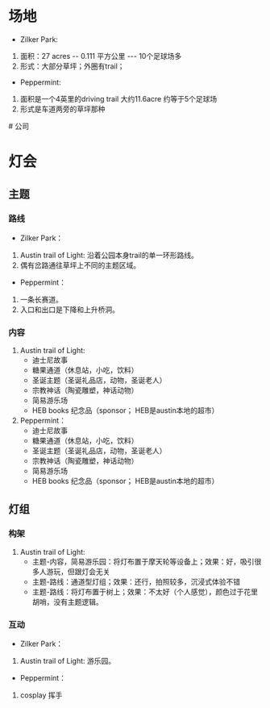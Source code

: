 # 场地
- Zilker Park: 
<ol>
    <li>面积：27 acres -- 0.111 平方公里 --- 10个足球场多
    <li>形式：大部分草坪；外圈有trail；
    
</ol>

- Peppermint:
<ol>
    <li>面积是一个4英里的driving trail 大约11.6acre 约等于5个足球场</li>
    <li>形式是车道两旁的草坪那种</li>

</ol>
# 公司

# 灯会
## 主题
### 路线
- Zilker Park：
<ol>
    <li>Austin trail of Light: 沿着公园本身trail的单一环形路线。</li>
    <li>偶有岔路通往草坪上不同的主题区域。</li>
</ol>

- Peppermint：
<ol>
    <li>一条长赛道。</li>
    <li>入口和出口是下降和上升桥洞。</li>
</ol>

### 内容
<ol>
    <li>Austin trail of Light: 
        <ul>
            <li>迪士尼故事</li>
            <li>糖果通道（休息站，小吃，饮料）</li>
            <li>圣诞主题（圣诞礼品店，动物，圣诞老人）</li>
            <li>宗教神话（陶瓷雕塑，神话动物）</li>
            <li>简易游乐场</li>
            <li>HEB books 纪念品（sponsor； HEB是austin本地的超市）</li>
        </ul>
    </li>
    <li>Peppermint：
        <ul>
            <li>迪士尼故事</li>
            <li>糖果通道（休息站，小吃，饮料）</li>
            <li>圣诞主题（圣诞礼品店，动物，圣诞老人）</li>
            <li>宗教神话（陶瓷雕塑，神话动物）</li>
            <li>简易游乐场</li>
            <li>HEB books 纪念品（sponsor； HEB是austin本地的超市）</li>
        </ul>
    </li>
</ol>


## 灯组
### 构架
<ol>
    <li>Austin trail of Light: 
        <ul>
            <li>主题-内容，简易游乐园：将灯布置于摩天轮等设备上；效果：好，吸引很多人游玩，但跟灯会无关</li>
            <li>主题-路线：通道型灯组；效果：还行，拍照较多，沉浸式体验不错</li>
            <li>主题-路线：将灯布置于树上；效果：不太好（个人感觉），颜色过于花里胡哨，没有主题逻辑。</li>
        </ul>
    </li>
</ol>

### 互动
- Zilker Park：
<ol>
    <li>Austin trail of Light: 游乐园。</li>
</ol>

- Peppermint：
<ol>
    <li>cosplay 挥手</li>
</ol>